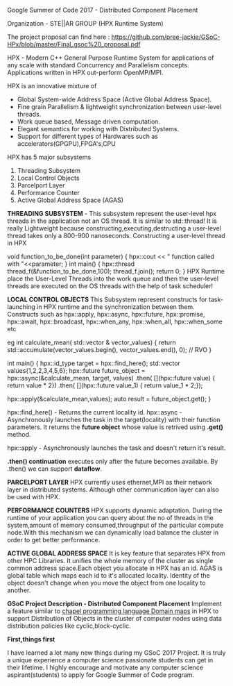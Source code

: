 Google Summer of Code 2017 - Distributed Component Placement 

Organization - STE||AR GROUP (HPX Runtime System)

The project proposal can find here : https://github.com/pree-jackie/GSoC-HPx/blob/master/Final_gsoc%20_proposal.pdf

HPX - Modern C++ General Purpose Runtime System for applications of any scale with standard Concurrency and Parallelism concepts. Applications written in HPX out-perform OpenMP/MPI.

HPX is an innovative mixture of 
  - Global System-wide Address Space (Active Global Address Space).
  - Fine grain Parallelism & lightweight synchronization between user-level threads.
  - Work queue based, Message driven computation.
  - Elegant semantics for working with Distributed Systems.
  - Support for different types of Hardwares such as accelerators(GPGPU),FPGA's,CPU

HPX has 5 major subsystems 
  1) Threading Subsystem 
  2) Local Control Objects
  3) Parcelport Layer
  4) Performance Counter
  5) Active Global Address Space (AGAS)
  
  
  
**THREADING SUBSYSTEM** - 
This subsystem represent the user-level hpx threads in the application not an OS thread. It is similar to std::thread! 
It is really Lightweight because constructing,executing,destructing a user-level thread takes only a 800-900 nanoseconds.
Constructing a user-level thread in HPX
 
 void function_to_be_done(int parameter)
 {
   hpx::cout << " function called with "<<parameter;
 }
 int main()
  {
    hpx::thread thread_f(&function_to_be_done,100);
    thread_f.join();
    return 0;
  }
HPX Runtime place the User-Level Threads into the work queue and then the user-level threads are executed on the OS threads with the 
help of task scheduler!

**LOCAL CONTROL OBJECTS**
This Subsystem represent constructs for task-launching in HPX runtime and the synchronization between them. 
Constructs such as hpx::apply, hpx::async, hpx::future, hpx::promise, hpx::await, hpx::broadcast, hpx::when_any,
hpx::when_all, hpx::when_some etc

eg 
int calculate_mean( std::vector<int> & vector_values)
{
  return std::accumulate(vector_values.begin(), vector_values.end(), 0);   // RVO
}  

int main()
{
hpx::id_type target = hpx::find_here();
std::vector<int>  values{1,2,2,3,4,5,6};
hpx::future<int> future_object = hpx::async(&calculate_mean, target, values)
                                  .then(
                                    [](hpx::future<int> value)
                                      { return value * 2})
                                  .then(
                                     [](hpx::future<int> value_1)
                                        { return value_1 * 2;});
                                                                                                                                                                                                      
hpx::apply(&calculate_mean,values);
auto result   =   future_object.get();
}
  
hpx::find_here() - Returns the current locality id.
hpx::async       - Asynchronously launches the task in the target(locality) with their function parameters.
                   It returns the **future object** whose value is retrived using **.get()** method.

hpx::apply       - Asynchronously launches the task and doesn't return it's result.

**.then() continuation** executes only after the future becomes available. By .then() we can support **dataflow**.

**PARCELPORT LAYER**
 HPX currently uses ethernet,MPI as their network layer in distributed systems. Although other communication layer can also be
 used with HPX.

**PERFORMANCE COUNTERS**
 HPX supports dynamic adaptation. During the runtime of your application you can query about the no of threads in the system,amount of memory consumed,throughput of the particular compute node.With this mechanism we can dynamically load balance the cluster in order
 to get better performance.

**ACTIVE GLOBAL ADDRESS SPACE**
It is key feature that separates HPX from other HPC Libraries. It unifies the whole memory of the cluster as single common address 
space.Each object you allocate in HPX has an id. AGAS is global table which maps each id to it's allocated locality. 
Identity of the object doesn't change when you move the object from one locality to another.


**GSoC Project Description - Distributed Component Placement**
Implement a feature similar to [chapel programming language Domain maps](https://chapel-lang.org/tutorials/SC10/M10-6-DomainMaps.pdf) in HPX to support Distribution of Objects in the cluster of computer nodes using data distribution policies like cyclic,block-cyclic.


**First,things first** 


I have learned a lot many new things during my GSoC 2017 Project. It is truly a unique experience a computer science passionate students can get in their lifetime. I highly encourage and motivate any computer science aspirant(students) to apply for Google Summer of Code program. 
